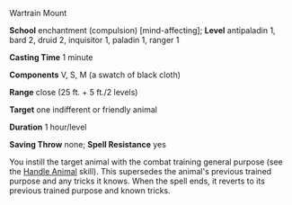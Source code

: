 Wartrain Mount

**School** enchantment (compulsion) [mind-affecting]; **Level** antipaladin 1, bard 2, druid 2, inquisitor 1, paladin 1, ranger 1

**Casting Time** 1 minute

**Components** V, S, M (a swatch of black cloth)

**Range** close (25 ft. + 5 ft./2 levels)

**Target** one indifferent or friendly animal

**Duration** 1 hour/level

**Saving Throw** none; **Spell Resistance** yes

You instill the target animal with the combat training general purpose (see the [Handle Animal](skills/handleAnimal.md#_handle-animal) skill). This supersedes the animal's previous trained purpose and any tricks it knows. When the spell ends, it reverts to its previous trained purpose and known tricks.

